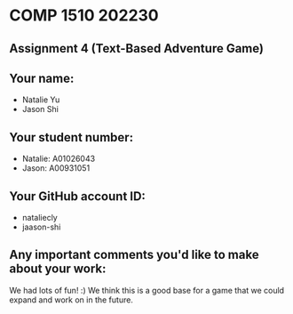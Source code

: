 # COMP 1510 202230 
## Assignment 4 (Text-Based Adventure Game)

## Your name:
- Natalie Yu
- Jason Shi

## Your student number:
- Natalie: A01026043
- Jason: A00931051

## Your GitHub account ID:
- nataliecly
- jaason-shi


## Any important comments you'd like to make about your work:
We had lots of fun! :) We think this is a good base for a game that we could expand and work on in the future.

